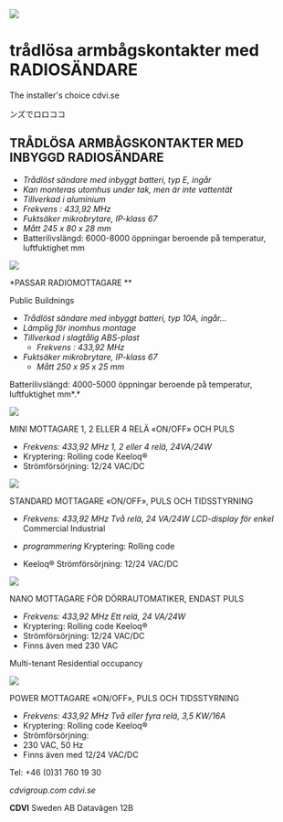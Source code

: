 ![](_page_0_Picture_0.jpeg)

# trådlösa armbågskontakter med RADIOSÄNDARE

The installer's choice cdvi.se

ンズでロロココ

## TRÅDLÖSA ARMBÅGSKONTAKTER MED INBYGGD RADIOSÄNDARE

- *Trådlöst sändare med inbyggt batteri, typ E, ingår*
- *Kan monteras utomhus under tak, men är inte vattentät*
- *Tillverkad i aluminium*
- *Frekvens : 433,92 MHz*
- *Fuktsäker mikrobrytare, IP-klass 67*
- *Mått 245 x 80 x 28 mm*
- Batterilivslängd: 6000-8000 öppningar beroende på temperatur, luftfuktighet mm

![](_page_1_Picture_9.jpeg)

*PASSAR RADIOMOTTAGARE **

Public Buildnings

- *Trådlöst sändare med inbyggt batteri, typ 10A, ingår...*
- *Lämplig för inomhus montage*
- *Tillverkad i slagtålig ABS-plast* 
	- *Frekvens : 433,92 MHz*
- *Fuktsäker mikrobrytare, IP-klass 67* 
	- *Mått 250 x 95 x 25 mm*

Batterilivslängd: 4000-5000 öppningar beroende på temperatur, luftfuktighet mm*.*

![](_page_1_Picture_19.jpeg)

MINI MOTTAGARE 1, 2 ELLER 4 RELÄ «ON/OFF» OCH PULS

- *Frekvens: 433,92 MHz 1, 2 eller 4 relä, 24VA/24W*
- Kryptering: Rolling code Keeloq®
- Strömförsörjning: 12/24 VAC/DC

![](_page_1_Picture_25.jpeg)

STANDARD MOTTAGARE «ON/OFF», PULS OCH TIDSSTYRNING

- *Frekvens: 433,92 MHz Två relä, 24 VA/24W LCD-display för enkel*
Commercial Industrial

- *programmering* Kryptering: Rolling code
- Keeloq® Strömförsörjning: 12/24 VAC/DC

![](_page_1_Picture_31.jpeg)

NANO MOTTAGARE FÖR DÖRRAUTOMATIKER, ENDAST PULS

- *Frekvens: 433,92 MHz Ett relä, 24 VA/24W*
- Kryptering: Rolling code Keeloq®
- Strömförsörjning: 12/24 VAC/DC
- Finns även med 230 VAC

Multi-tenant Residential occupancy

![](_page_1_Picture_38.jpeg)

POWER MOTTAGARE «ON/OFF», PULS OCH TIDSSTYRNING

- *Frekvens: 433,92 MHz Två eller fyra relä, 3,5 KW/16A*
- Kryptering: Rolling code Keeloq®
- Strömförsörjning:
- 230 VAC, 50 Hz
- Finns även med 12/24 VAC/DC

Tel: +46 (0)31 760 19 30

*cdvigroup.com cdvi.se*

**CDVI** Sweden AB Datavägen 12B